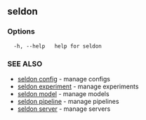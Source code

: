 ## seldon



### Options

```
  -h, --help   help for seldon
```

### SEE ALSO

* [seldon config](seldon_config.md)	 - manage configs
* [seldon experiment](seldon_experiment.md)	 - manage experiments
* [seldon model](seldon_model.md)	 - manage models
* [seldon pipeline](seldon_pipeline.md)	 - manage pipelines
* [seldon server](seldon_server.md)	 - manage servers

